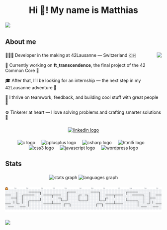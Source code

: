 <h1 align="center">Hi 👋! My name is Matthias</h1>

###

<div>
  <img style="100%" src="https://capsule-render.vercel.app/api?type=waving&height=100&section=header&reversal=false&fontSize=70&fontColor=FFFFFF&fontAlign=50&fontAlignY=50&stroke=-&descSize=20&descAlign=50&descAlignY=50&theme=cobalt"  />
</div>

###

<h2 align="left">About me</h2>

###

<img align="right" src="https://visitor-badge.laobi.icu/badge?page_id=MrBlinki.MrBlinki&"  />

###

<p align="left">👨🏻‍💻 Developer in the making at 42Lausanne — Switzerland 🇨🇭</p>
<p align="left">🔭 Currently working on <b>ft_transcendence</b>, the final project of the 42 Common Core 🎯</p>
<p align="left">🎓 After that, I’ll be looking for an internship — the next step in my 42Lausanne adventure 🚀</p>
<p align="left">🤝 I thrive on teamwork, feedback, and building cool stuff with great people 👥</p>
<p align="left">⚙️ Tinkerer at heart — I love solving problems and crafting smarter solutions 🧠</p>

###

<div align="center">
  <a href="https://www.linkedin.com/in/matthiasroth130499" target="_blank">
    <img src="https://img.shields.io/static/v1?message=LinkedIn&logo=linkedin&label=Contact%20me&color=0077B5&logoColor=white&labelColor=&style=for-the-badge" height="35" alt="linkedin logo"  />
  </a>
</div>

###

<div align="center">
  <img src="https://cdn.jsdelivr.net/gh/devicons/devicon/icons/c/c-original.svg" height="30" alt="c logo"  />
  <img width="12" />
  <img src="https://cdn.jsdelivr.net/gh/devicons/devicon/icons/cplusplus/cplusplus-original.svg" height="30" alt="cplusplus logo"  />
  <img width="12" />
  <img src="https://cdn.jsdelivr.net/gh/devicons/devicon/icons/csharp/csharp-original.svg" height="30" alt="csharp logo"  />
  <img width="12" />
  <img src="https://cdn.jsdelivr.net/gh/devicons/devicon/icons/html5/html5-original.svg" height="30" alt="html5 logo"  />
  <img width="12" />
  <img src="https://cdn.jsdelivr.net/gh/devicons/devicon/icons/css3/css3-original.svg" height="30" alt="css3 logo"  />
  <img width="12" />
  <img src="https://cdn.jsdelivr.net/gh/devicons/devicon/icons/javascript/javascript-original.svg" height="30" alt="javascript logo"  />
  <img width="12" />
  <img src="https://cdn.jsdelivr.net/gh/devicons/devicon/icons/wordpress/wordpress-original.svg" height="30" alt="wordpress logo"  />
</div>

###

<h2 align="left">Stats</h2>

###

<div align="center">
  <img src="https://github-readme-stats-theta-orcin-45.vercel.app/api?username=MrBlinki&hide_title=false&hide_rank=false&show_icons=true&include_all_commits=true&count_private=true&disable_animations=false&theme=tokyonight&locale=en&hide_border=false&order=1&custom_title=Stats" height="150" alt="stats graph"  />
  <img src="https://github-readme-stats-theta-orcin-45.vercel.app/api/top-langs?username=MrBlinki&locale=en&hide_title=false&layout=compact&card_width=320&langs_count=6&theme=tokyonight&hide_border=false&order=2" height="150" alt="languages graph"  />
</div>

###

<picture>
  <source media="(prefers-color-scheme: dark)" srcset="https://raw.githubusercontent.com/MrBlinki/MrBlinki/output/pacman-contribution-graph-dark.svg">
  <source media="(prefers-color-scheme: light)" srcset="https://raw.githubusercontent.com/MrBlinki/MrBlinki/output/pacman-contribution-graph.svg">
  <img alt="pacman contribution graph" src="https://raw.githubusercontent.com/MrBlinki/MrBlinki/output/pacman-contribution-graph.svg">
</picture>

###

<div>
  <img style="100%" src="https://capsule-render.vercel.app/api?type=waving&height=100&section=footer&reversal=false&fontSize=70&fontColor=FFFFFF&fontAlign=50&fontAlignY=50&stroke=-&descSize=20&descAlign=50&descAlignY=50&theme=cobalt"  />
</div>

###
